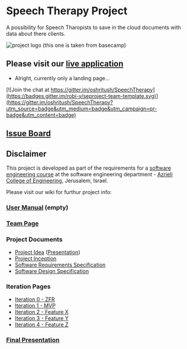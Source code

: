 # Speech Therapy Project

A possibility for Speech Tharopists to save in the cloud documents  with data about there clients.

![project logo (this one is taken from basecamp)](https://github.com/oshritush/seproject-team-template/blob/master/img/Logo.jpg)

## Please visit our [live application](http://speechtherapis.azurewebsites.net)
- Alright, currently only a landing page...

[![Join the chat at https://gitter.im/oshritush/SpeechTherapy](https://badges.gitter.im/robi-y/seproject-team-template.svg)](https://gitter.im/oshritush/SpeechTherapy?utm_source=badge&utm_medium=badge&utm_campaign=pr-badge&utm_content=badge)

## [Issue Board](https://huboard.com/oshritush/Speech-Therapy/#/milestones)

## Disclaimer
This project is developed as part of the requirements for a [software engineering course](https://github.com/jce-il/se-class/wiki) at the software engineering department - [Azrieli College of Engineering](http://www.jce.ac.il/), Jerusalem, Israel.

Please visit our wiki for furthur project info: 

### [User Manual](../../wiki/user-manual) (empty)

### [Team Page](../../wiki/team)

### Project Documents
- [Project Idea](docs/idea.pdf) ([Presentation](docs/idea-slides.pdf))
- [Project Inception](../../wiki/inception)
- [Software Requirements Specification](../../wiki/srs)
- [Software Design Specification](../../wiki/sds)

### Iteration Pages
- [Iteration 0 - ZFR](../../wiki/iter0-zfr)
- [Iteration 1 - MVP](https://github.com/oshritush/Speech-Therapy/wiki/MVP-Iteration-1)
- [Iteration 2 - Feature X](https://github.com/oshritush/Speech-Therapy/wiki/Feature-X-Iteration-2)
- [Iteration 3 - Feature Y](https://github.com/oshritush/Speech-Therapy/wiki/Feature-Y---Iteration-3)
- [Iteration 4 - Feature Z](https://github.com/oshritush/Speech-Therapy/wiki/Feature-Z-Iteration-4)

### [Final Presentation](https://github.com/oshritush/Speech-Therapy/blob/master/Speech%20Therapy%20-%20final%20presentation.pptx)


